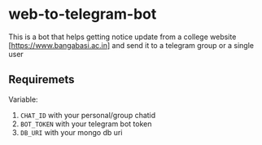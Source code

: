 # web-to-telegram-bot
This is a bot that helps getting notice update from a college website [https://www.bangabasi.ac.in] and send it to a telegram group or a single user
 
## Requiremets

Variable: 
1. `CHAT_ID` with your personal/group chatid
2. `BOT_TOKEN` with your telegram bot token
3. `DB_URI` with your mongo db uri
